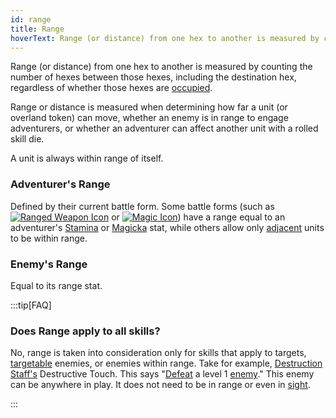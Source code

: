 ```yaml
---
id: range
title: Range
hoverText: Range (or distance) from one hex to another is measured by counting the number of hexes between those hexes, including the destination hex, regardless of whether those hexes are occupied.
---
```


Range (or distance) from one hex to another is measured by counting the number of hexes between those hexes, including the destination hex, regardless of whether those hexes are [occupied](/docs/glossary/occupied).

Range or distance is measured when determining how far a unit (or overland token) can move, whether an enemy is in range to engage adventurers, or whether an adventurer can affect another unit with a rolled skill die.

A unit is always within range of itself.

### Adventurer's Range

Defined by their current battle form. Some battle forms (such as [<img src="/icons/ranged-weapon.svg" alt="Ranged Weapon Icon" className="icon-svg" />](/docs/battles/battle-forms/ranged-weapon) or [<img src="/icons/magic.svg" alt="Magic Icon" className="icon-svg" />](/docs/battles/battle-forms/magic)) have a range equal to an adventurer's [Stamina](/docs/adventurer/stats/stamina) or [Magicka](/docs/adventurer/stats/magicka) stat, while others allow only [adjacent](/docs/glossary/adjacent) units to be within range.

### Enemy's Range

Equal to its range stat.

:::tip[FAQ]

### Does Range apply to all skills?

No, range is taken into consideration only for skills that apply to targets, [targetable](/docs/glossary/targetable) enemies, or enemies within range. Take for example, [Destruction Staff's](/docs/adventurer/skill-lines/mage/destruction-staff) Destructive Touch. This says "[Defeat](/docs/glossary/defeated) a level 1 [enemy](/docs/glossary/enemy)." This enemy can be anywhere in play. It does not need to be in range or even in [sight](/docs/glossary/sight).

:::
